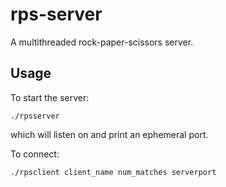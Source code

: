 # rps-server
A multithreaded rock-paper-scissors server.

## Usage
To start the server:
```
./rpsserver
```
which will listen on and print an ephemeral port.

To connect:
```
./rpsclient client_name num_matches serverport
```
